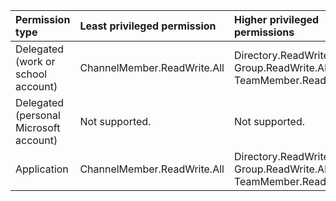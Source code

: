 |Permission type|Least privileged permission|Higher privileged permissions|
|:---|:---|:---|
|Delegated (work or school account)|ChannelMember.ReadWrite.All|Directory.ReadWrite.All, Group.ReadWrite.All, TeamMember.ReadWrite.All|
|Delegated (personal Microsoft account)|Not supported.|Not supported.|
|Application|ChannelMember.ReadWrite.All|Directory.ReadWrite.All, Group.ReadWrite.All, TeamMember.ReadWrite.All|

